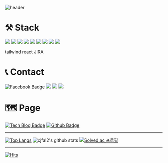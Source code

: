 ![header](https://capsule-render.vercel.app/api?type=waving&color=gradient&height=300&section=header&text=DongjunKim&fontSize=90)


# ⚒  Stack

<img src="https://img.shields.io/badge/Python-3776AB?style=for-the-badge&logo=Python&logoColor=red"> <img src="https://img.shields.io/badge/Notion-000000?style=for-the-badge&logo=Notion&logoColor=F0F8FF"> <img src="https://img.shields.io/badge/Django-21360d?style=for-the-badge&logo=Django&logoColor=F0F8FF"> <img src="https://img.shields.io/badge/HTML5-red?style=for-the-badge&logo=HTML5&logoColor=c2c6b3"> <img src="https://img.shields.io/badge/CSS3-blue?style=for-the-badge&logo=CSS3&logoColor=F0F8FF"> <img src="https://img.shields.io/badge/BOOTSTRAP-purple?style=for-the-badge&logo=BOOTSTRAP&logoColor=F0F8FF"> <img src="https://img.shields.io/badge/JavaScript-orange?style=for-the-badge&logo=JavaScript&logoColor=F0F8FF"> <img src="https://img.shields.io/badge/vue.js-4FC08D?style=for-the-badge&logo=vue.js&logoColor=white"> <img src="https://img.shields.io/badge/Tailwind-4FC08D?style=for-the-badge&logo=Tailwind-CSS&logoColor=06B6D4"> 

tailwind react JIRA 

# 📞 Contact
[![Facebook Badge](https://img.shields.io/badge/facebook-1877f2?style=flat-square&logo=facebook&logoColor=white&link=https://www.facebook.com/cjfal2)](https://www.facebook.com/cjfal2) <a href="mailto:dongjun318@naver.com"><img src="https://img.shields.io/badge/Naver-03C75A?style=flat-square&logo=naver&logoColor=white"/></a> <a href="mailto:dongjun9636@gmail.com"><img src="https://img.shields.io/badge/Gmail-EA4335?style=flat-square&logo=gmail&logoColor=white"/></a> <a href="mailto:cjfal2@kakao.com"><img src="https://img.shields.io/badge/Kakao-FFCD00?style=flat-square&logo=Kakao&logoColor=black"/></a>



# 🗺 Page

[![Tech Blog Badge](http://img.shields.io/badge/-Tech%20blog-yellow?style=flat-square&logo=github&link=https://cjfal2.github.io/dj/)](https://cjfal2.github.io/dj/) [![Github Badge](http://img.shields.io/badge/-Github-black?style=flat-square&logo=github&link=https://github.com/cjfal2)](https://github.com/cjfal2)



---
[![Top Langs](https://github-readme-stats.vercel.app/api/top-langs/?username=cjfal2)](https://github.com/anuraghazra/github-readme-stats) ![cjfal2's github stats](https://github-readme-stats.vercel.app/api?username=cjfal2&show_icons=true) [![Solved.ac 프로필](http://mazassumnida.wtf/api/v2/generate_badge?boj=cjfal2)](https://solved.ac/cjfal2)

---

[![Hits](https://hits.seeyoufarm.com/api/count/incr/badge.svg?url=https%3A%2F%2Fgithub.com%2Fcjfal2&count_bg=%23E2E300&title_bg=%23454545&icon=waze.svg&icon_color=%23FFFFFF&title=hits&edge_flat=false)](https://hits.seeyoufarm.com)


<!--
**cjfal2/cjfal2** is a ✨ _special_ ✨ repository because its `README.md` (this file) appears on your GitHub profile.

Here are some ideas to get you started:

- 🔭 I’m currently working on ...
- 🌱 I’m currently learning ...
- 👯 I’m looking to collaborate on ...
- 🤔 I’m looking for help with ...
- 💬 Ask me about ...
- 📫 How to reach me: ...
- 😄 Pronouns: ...
- ⚡ Fun fact: ...
-->
